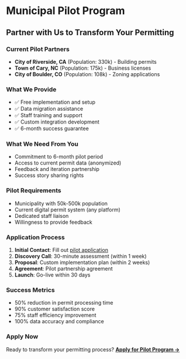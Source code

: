 # Municipal Pilot Program

## Partner with Us to Transform Your Permitting

### Current Pilot Partners
- **City of Riverside, CA** (Population: 330k) - Building permits
- **Town of Cary, NC** (Population: 175k) - Business licenses  
- **City of Boulder, CO** (Population: 108k) - Zoning applications

### What We Provide
- ✅ Free implementation and setup
- ✅ Data migration assistance
- ✅ Staff training and support
- ✅ Custom integration development
- ✅ 6-month success guarantee

### What We Need From You
- Commitment to 6-month pilot period
- Access to current permit data (anonymized)
- Feedback and iteration partnership
- Success story sharing rights

### Pilot Requirements
- Municipality with 50k-500k population
- Current digital permit system (any platform)
- Dedicated staff liaison
- Willingness to provide feedback

### Application Process
1. **Initial Contact**: Fill out [pilot application](https://forms.openpermit.org/pilot)
2. **Discovery Call**: 30-minute assessment (within 1 week)
3. **Proposal**: Custom implementation plan (within 2 weeks)
4. **Agreement**: Pilot partnership agreement
5. **Launch**: Go-live within 30 days

### Success Metrics
- 50% reduction in permit processing time
- 90% customer satisfaction score
- 75% staff efficiency improvement
- 100% data accuracy and compliance

### Apply Now
Ready to transform your permitting process?
**[Apply for Pilot Program →](https://forms.openpermit.org/pilot)**
